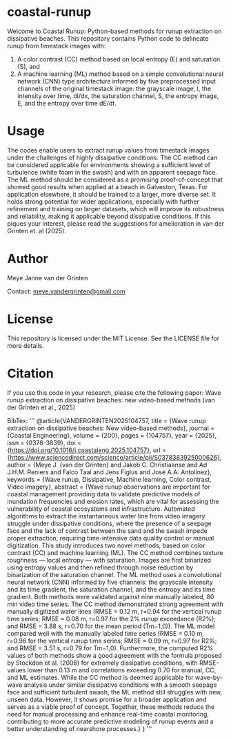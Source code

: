 # coastal-runup

Welcome to Coastal Runup: Python-based methods for runup extraction on dissipative beaches. This repository contains Python code to delineate runup from timestack images with:

1) A color contrast (CC) method based on local entropy (E) and saturation (S), and
2) A machine learning (ML) method based on a simple convolutional neural network (CNN) type architecture informed by five preprocessed input channels of the original timestack image: the grayscale image, I, the
intensity over time, dI/dx, the saturation channel, S, the entropy image, E, and the entropy over time dE/dt.

# Usage

The codes enable users to extract runup values from timestack images under the challenges of highly dissipative conditions. The CC method can be considered applicable for environments showing a sufficient level of turbulence (white foam in the swash) and with an apparent seepage face. The ML method should be considered as a promising proof-of-concept that showed good results when applied at a beach in Galveston, Texas. For application elsewhere, it should be trained to a larger, more diverse set. It holds strong potential for wider applications, especially with further refinement and training on larger datasets, which will improve its robustness and reliability, making it applicable beyond dissipative conditions. If this piques your interest, please read the suggestions for amelioration in van der Grinten et. al (2025).

# Author

Meye Janne van der Grinten 

Contact: meye.vandergrinten@gmail.com

# License

This repository is licensed under the MIT License. See the LICENSE file for more details.

# Citation 

If you use this code in your research, please cite the following paper:
Wave runup extraction on dissipative beaches: new video-based methods (van der Grinten et al., 2025)

BibTex:
'''
@article{VANDERGRINTEN2025104757,
title = {Wave runup extraction on dissipative beaches: New video-based methods},
journal = {Coastal Engineering},
volume = {200},
pages = {104757},
year = {2025},
issn = {0378-3839},
doi = {https://doi.org/10.1016/j.coastaleng.2025.104757},
url = {https://www.sciencedirect.com/science/article/pii/S0378383925000626},
author = {Meye J. {van der Grinten} and Jakob C. Christiaanse and Ad J.H.M. Reniers and Falco Taal and Jens Figlus and José A.A. Antolínez},
keywords = {Wave runup, Dissipative, Machine learning, Color contrast, Video imagery},
abstract = {Wave runup observations are important for coastal management providing data to validate predictive models of inundation frequencies and erosion rates, which are vital for assessing the vulnerability of coastal ecosystems and infrastructure. Automated algorithms to extract the instantaneous water line from video imagery struggle under dissipative conditions, where the presence of a seepage face and the lack of contrast between the sand and the swash impede proper extraction, requiring time-intensive data quality control or manual digitization. This study introduces two novel methods, based on color contrast (CC) and machine learning (ML). The CC method combines texture roughness — local entropy — with saturation. Images are first binarized using entropy values and then refined through noise reduction by binarization of the saturation channel. The ML method uses a convolutional neural network (CNN) informed by five channels: the grayscale intensity and its time gradient, the saturation channel, and the entropy and its time gradient. Both methods were validated against nine manually labeled, 80 min video time series. The CC method demonstrated strong agreement with manually digitized water lines (RMSE = 0.12 m, r=0.94 for the vertical runup time series; RMSE = 0.08 m, r=0.97 for the 2% runup exceedance (R2%); and RMSE = 3.88 s, r=0.70 for the mean period (Tm−1,0)). The ML model compared well with the manually labeled time series (RMSE = 0.10 m, r=0.96 for the vertical runup time series; RMSE = 0.09 m, r=0.97 for R2%; and RMSE = 3.51 s, r=0.79 for Tm−1,0). Furthermore, the computed R2% values of both methods show a good agreement with the formula proposed by Stockdon et al. (2006) for extremely dissipative conditions, with RMSE-values lower than 0.13 m and correlations exceeding 0.70 for manual, CC, and ML estimates. While the CC method is deemed applicable for wave-by-wave analysis under similar dissipative conditions with a smooth seepage face and sufficient turbulent swash, the ML method still struggles with new, unseen data. However, it shows promise for a broader application and serves as a viable proof of concept. Together, these methods reduce the need for manual processing and enhance real-time coastal monitoring, contributing to more accurate predictive modeling of runup events and a better understanding of nearshore processes.}
}
'''
